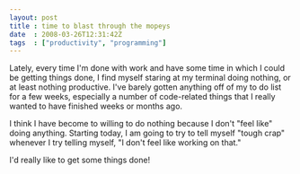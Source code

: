 ```yaml
---
layout: post
title : time to blast through the mopeys
date  : 2008-03-26T12:31:42Z
tags  : ["productivity", "programming"]
---
```

Lately, every time I'm done with work and have some time in which I could be getting things done, I find myself staring at my terminal doing nothing, or at least nothing productive.  I've barely gotten anything off of my to do list for a few weeks, especially a number of code-related things that I really wanted to have finished weeks or months ago.

I think I have become to willing to do nothing because I don't "feel like" doing anything.  Starting today, I am going to try to tell myself "tough crap" whenever I try telling myself, "I don't feel like working on that."

I'd really like to get some things done! 
